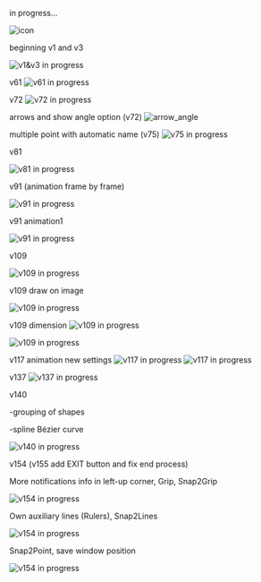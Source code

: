 in progress...

![icon](images/DrawDesktop_icon.png)

beginning 
v1 and v3

![v1&v3 in progress](images/v1v3.jpg)

v61
![v61 in progress](images/v61-bga.jpg)

v72
![v72 in progress](images/v72.jpg)

arrows and show angle option (v72)
![arrow_angle](images/arrows_angle.jpg)

multiple point with automatic name (v75)
![v75 in progress](images/v75.jpg)

v81

![v81 in progress](images/v81.png)

v91 (animation frame by frame)

![v91 in progress](images/v91.jpg)

v91 animation1

![v91 in progress](images/animation1.gif)

v109

![v109 in progress](images/v109.png)

v109 draw on image

![v109 in progress](images/IMG-saruman.jpg)

v109 dimension
![v109 in progress](images/dimension1.jpg)

![v109 in progress](images/dimension2.jpg)

v117 animation new settings
![v117 in progress](images/anim-settings-CLR.gif)
![v117 in progress](images/anim-clock.gif)

v137
![v137 in progress](images/v137.jpg)

v140

-grouping of shapes

-spline Bézier curve

![v140 in progress](images/v140.png)

v154 (v155 add EXIT button and fix end process)

More notifications info in left-up corner, Grip, Snap2Grip

![v154 in progress](images/v154_grip.jpg)

Own auxiliary lines (Rulers), Snap2Lines

![v154 in progress](images/v154_lines.jpg)

Snap2Point, save window position

![v154 in progress](images/v154_snap2point.jpg)
